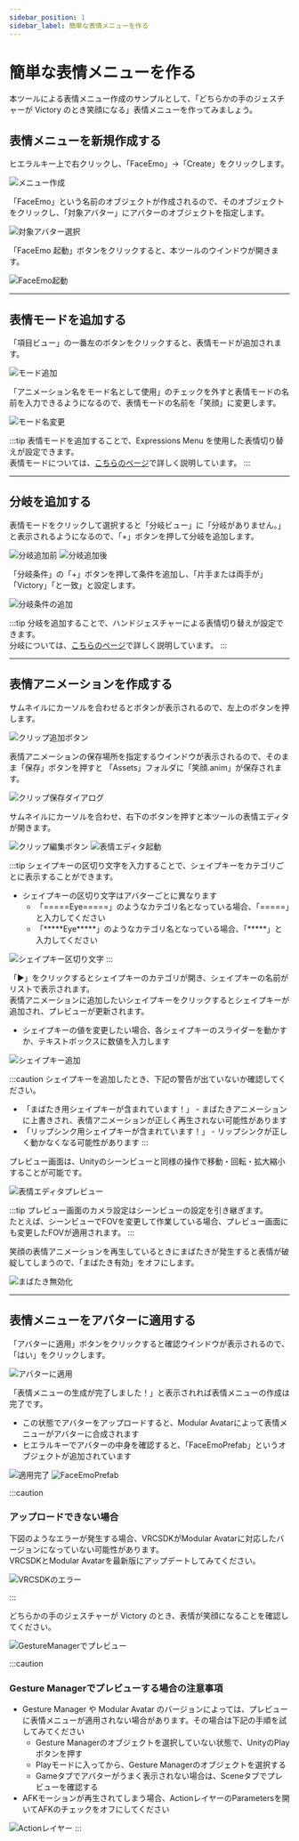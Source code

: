 ```yaml
---
sidebar_position: 1
sidebar_label: 簡単な表情メニューを作る
---
```

 
 # 簡単な表情メニューを作る

本ツールによる表情メニュー作成のサンプルとして、「どちらかの手のジェスチャーが Victory のとき笑顔になる」表情メニューを作ってみましょう。

##  表情メニューを新規作成する

ヒエラルキー上で右クリックし、「FaceEmo」→「Create」をクリックします。

![メニュー作成](create_menu.png)

「FaceEmo」という名前のオブジェクトが作成されるので、そのオブジェクトをクリックし、「対象アバター」にアバターのオブジェクトを指定します。

![対象アバター選択](set_target_avatar.png)

「FaceEmo 起動」ボタンをクリックすると、本ツールのウインドウが開きます。

![FaceEmo起動](launch_face_emo.png)

----
##  表情モードを追加する

「項目ビュー」の一番左のボタンをクリックすると、表情モードが追加されます。

![モード追加](add_mode.png)

「アニメーション名をモード名として使用」のチェックを外すと表情モードの名前を入力できるようになるので、表情モードの名前を「笑顔」に変更します。

![モード名変更](modify_mode_name.png)

:::tip
表情モードを追加することで、Expressions Menu を使用した表情切り替えが設定できます。  
表情モードについては、[こちらのページ](../../reference/mode)で詳しく説明しています。
:::

---
## 分岐を追加する

表情モードをクリックして選択すると「分岐ビュー」に「分岐がありません。」と表示されるようになるので、「+」ボタンを押して分岐を追加します。

![分岐追加前](add_branch_before.png)
![分岐追加後](add_branch_after.png)

「分岐条件」の「+」ボタンを押して条件を追加し、「片手または両手が」「Victory」「と一致」と設定します。

![分岐条件の追加](add_condition.png)

:::tip
分岐を追加することで、ハンドジェスチャーによる表情切り替えが設定できます。  
分岐については、[こちらのページ](../../reference/branch)で詳しく説明しています。
:::

---
## 表情アニメーションを作成する

サムネイルにカーソルを合わせるとボタンが表示されるので、左上のボタンを押します。

![クリップ追加ボタン](add_clip_button.png)

表情アニメーションの保存場所を指定するウインドウが表示されるので、そのまま「保存」ボタンを押すと 「Assets」フォルダに「笑顔.anim」が保存されます。

![クリップ保存ダイアログ](clip_save_dialog.png)

サムネイルにカーソルを合わせ、右下のボタンを押すと本ツールの表情エディタが開きます。

![クリップ編集ボタン](edit_clip_button.png)
![表情エディタ起動](launch_expression_editor.png)

:::tip
シェイプキーの区切り文字を入力することで、シェイプキーをカテゴリごとに表示することができます。

- シェイプキーの区切り文字はアバターごとに異なります
    - 「=====Eye=====」のようなカテゴリ名となっている場合、「=====」と入力してください
    - 「\*\*\*\*\*Eye\*\*\*\*\*」のようなカテゴリ名となっている場合、「\*\*\*\*\*」と入力してください

![シェイプキー区切り文字](blendshape_delimiter.png)
:::


「▶」をクリックするとシェイプキーのカテゴリが開き、シェイプキーの名前がリストで表示されます。  
表情アニメーションに追加したいシェイプキーをクリックするとシェイプキーが追加され、プレビューが更新されます。

- シェイプキーの値を変更したい場合、各シェイプキーのスライダーを動かすか、テキストボックスに数値を入力します

![シェイプキー追加](add_blendshape.png)

:::caution
シェイプキーを追加したとき、下記の警告が出ていないか確認してください。
- 「まばたき用シェイプキーが含まれています！」 -  まばたきアニメーションに上書きされ、表情アニメーションが正しく再生されない可能性があります
- 「リップシンク用シェイプキーが含まれています！」 -  リップシンクが正しく動かなくなる可能性があります
:::

プレビュー画面は、Unityのシーンビューと同様の操作で移動・回転・拡大縮小することが可能です。

![表情エディタプレビュー](preview_expression_editor.png)

:::tip
プレビュー画面のカメラ設定はシーンビューの設定を引き継ぎます。  
たとえば、シーンビューでFOVを変更して作業している場合、プレビュー画面にも変更したFOVが適用されます。
:::

笑顔の表情アニメーションを再生しているときにまばたきが発生すると表情が破綻してしまうので、「まばたき有効」をオフにします。

![まばたき無効化](disable_blink.png)

---
## 表情メニューをアバターに適用する

「アバターに適用」ボタンをクリックすると確認ウインドウが表示されるので、「はい」をクリックします。

![アバターに適用](apply_to_avatar.png)

「表情メニューの生成が完了しました！」と表示されれば表情メニューの作成は完了です。

- この状態でアバターをアップロードすると、Modular Avatarによって表情メニューがアバターに合成されます
- ヒエラルキーでアバターの中身を確認すると、「FaceEmoPrefab」というオブジェクトが追加されています

![適用完了](application_completed.png)
![FaceEmoPrefab](face_emo_prefab.png)

:::caution
### アップロードできない場合

下図のようなエラーが発生する場合、VRCSDKがModular Avatarに対応したバージョンになっていない可能性があります。  
VRCSDKとModular Avatarを最新版にアップデートしてみてください。

![VRCSDKのエラー](sdk_error.png)

:::

どちらかの手のジェスチャーが Victory のとき、表情が笑顔になることを確認してください。

![GestureManagerでプレビュー](preview_in_gesture_manager.png)

:::caution
### Gesture Managerでプレビューする場合の注意事項

- Gesture Manager や Modular Avatar のバージョンによっては、プレビューに表情メニューが適用されない場合があります。その場合は下記の手順を試してみてください
    - Gesture Managerのオブジェクトを選択していない状態で、UnityのPlayボタンを押す
    - Playモードに入ってから、Gesture Managerのオブジェクトを選択する
    - Gameタブでアバターがうまく表示されない場合は、Sceneタブでプレビューを確認する
- AFKモーションが再生されてしまう場合、ActionレイヤーのParametersを開いてAFKのチェックをオフにしてください

![Actionレイヤー](action_layer.png)
:::

